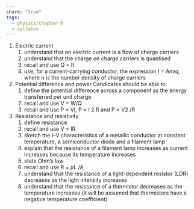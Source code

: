 ```yaml
---
share: "true"
tags:
  - physics/chapter-9
  - syllabus
---
```

1. Electric current 
	1. understand that an electric current is a flow of charge carriers 
	2. understand that the charge on charge carriers is quantised 
	3. recall and use Q = It 
	4. use, for a current-carrying conductor, the expression I = Anvq, where n is the number density of charge carriers 
2. Potential difference and power Candidates should be able to: 
	1. define the potential difference across a component as the energy transferred per unit charge 
	2. recall and use V = W/Q 
	3. recall and use P = VI, P = I 2 R and P = V2 /R 
3. Resistance and resistivity 
	1. define resistance 
	2. recall and use V = IR 
	3. sketch the I–V characteristics of a metallic conductor at constant temperature, a semiconductor diode and a filament lamp 
	4. explain that the resistance of a filament lamp increases as current increases because its temperature increases 
	5. state Ohm’s law 
	6. recall and use R = ρL /A 
	7. understand that the resistance of a light-dependent resistor (LDR) decreases as the light intensity increases 
	8. understand that the resistance of a thermistor decreases as the temperature increases (it will be assumed that thermistors have a negative temperature coefficient)